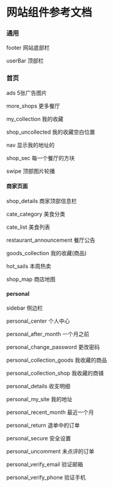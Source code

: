 网站组件参考文档
===============

### 通用

footer 网站底部栏

userBar 顶部栏




### 首页

ads 5张广告图片

more_shops 更多餐厅

my_collection 我的收藏

shop_uncollected 我的收藏空白位置

nav 显示我的地址的

shop_sec 每一个餐厅的方块

swipe 顶部图片轮播




#### 商家页面

shop_details 商家顶部信息栏

cate_category 美食分类

cate_list 美食列表

restaurant_announcement 餐厅公告

goods_collection 我的收藏(商品)

hot_sails 本周热卖

shop_map 商店地图

#### personal

sidebar 侧边栏

personal_center 个人中心

personal_after_month 一个月之前

personal_change_password 更改密码

personal_collection_goods 我收藏的商品

personal_collection_shop 我收藏的商铺

personal_details 收支明细

personal_my_site 我的地址

personal_recent_month 最近一个月

personal_return 退单中的订单

personal_secure 安全设置

personal_uncomment 未点评的订单

personal_verify_email 验证邮箱

personal_verify_phone 验证手机